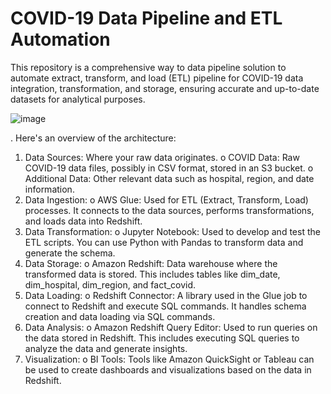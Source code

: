 # COVID-19 Data Pipeline and ETL Automation

This repository is a  comprehensive way to data pipeline solution to automate  extract, transform, and load (ETL) pipeline for COVID-19 data integration, transformation, and storage, ensuring accurate and up-to-date datasets for analytical purposes.

![image](https://github.com/user-attachments/assets/043e5814-451e-48e0-b82a-cb6ce2c8f386)

. Here's an overview of the architecture:
1.	Data Sources: Where your raw data originates.
o	COVID Data: Raw COVID-19 data files, possibly in CSV format, stored in an S3 bucket.
o	Additional Data: Other relevant data such as hospital, region, and date information.
2.	Data Ingestion:
o	AWS Glue: Used for ETL (Extract, Transform, Load) processes. It connects to the data sources, performs transformations, and loads data into Redshift.
3.	Data Transformation:
o	Jupyter Notebook: Used to develop and test the ETL scripts. You can use Python with Pandas to transform data and generate the schema.
4.	Data Storage:
o	Amazon Redshift: Data warehouse where the transformed data is stored. This includes tables like dim_date, dim_hospital, dim_region, and fact_covid.
5.	Data Loading:
o	Redshift Connector: A library used in the Glue job to connect to Redshift and execute SQL commands. It handles schema creation and data loading via SQL commands.
6.	Data Analysis:
o	Amazon Redshift Query Editor: Used to run queries on the data stored in Redshift. This includes executing SQL queries to analyze the data and generate insights.
7.	Visualization:
o	BI Tools: Tools like Amazon QuickSight or Tableau can be used to create dashboards and visualizations based on the data in Redshift.
